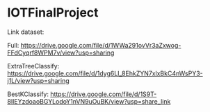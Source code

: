 # IOTFinalProject
Link dataset:

  Full: https://drive.google.com/file/d/1WWa291ovVr3aZxwog-FFdCyqrf8WPM7v/view?usp=sharing

  ExtraTreeClassify: https://drive.google.com/file/d/1dyg6LI_8EhkZYN7xlxBkC4nWsPY3-j1L/view?usp=sharing

  BestKClassify: https://drive.google.com/file/d/1S9T-8lIEYzdoaoBGYLodoY1nVN9uOuBK/view?usp=share_link
